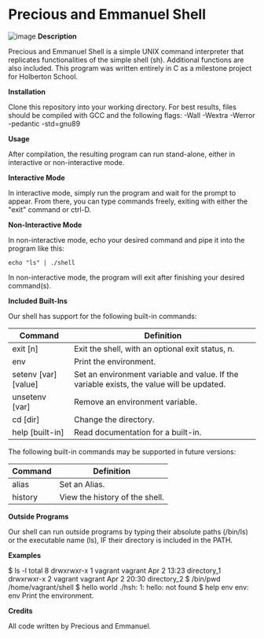 # Precious and Emmanuel Shell
![image](https://user-images.githubusercontent.com/101344181/173582845-43aa8217-ee4a-4d9b-9e4a-f5fb0a8b6fbe.png)
**Description**

Precious and Emmanuel Shell is a simple UNIX command interpreter that replicates functionalities of the simple shell (sh). Additional functions are also included. This program was written entirely in C as a milestone project for Holberton School.

**Installation**

Clone this repository into your working directory. For best results, files should be compiled with GCC and the following flags: -Wall -Wextra -Werror -pedantic -std=gnu89

**Usage**

After compilation, the resulting program can run stand-alone, either in interactive or non-interactive mode.

**Interactive Mode**

In interactive mode, simply run the program and wait for the prompt to appear. From there, you can type commands freely, exiting with either the "exit" command or ctrl-D.

**Non-Interactive Mode**

In non-interactive mode, echo your desired command and pipe it into the program like this:

`echo "ls" | ./shell`

In non-interactive mode, the program will exit after finishing your desired command(s).

**Included Built-Ins**

Our shell has support for the following built-in commands:

| Command	| Definition |
| ------- | ---------- |
| exit [n]	| Exit the shell, with an optional exit status, n. |
| env	| Print the environment. |
| setenv [var][value]	| Set an environment variable and value. If the variable exists, the value will be updated. |
| unsetenv [var]	| Remove an environment variable. |
| cd [dir]	| Change the directory. |
| help [built-in]	| Read documentation for a built-in.|

The following built-in commands may be supported in future versions:

| Command	| Definition |
| ------- | ---------- |
| alias	| Set an Alias. |
| history	| View the history of the shell.|

**Outside Programs**

Our shell can run outside programs by typing their absolute paths (/bin/ls) or the executable name (ls), IF their directory is included in the PATH.

**Examples**

$ ls -l
total 8
drwxrwxr-x 1 vagrant vagrant Apr 2 13:23 directory_1
drwxrwxr-x 2 vagrant vagrant Apr 2 20:30 directory_2
$ /bin/pwd
/home/vagrant/shell
$ hello world
./hsh: 1: hello: not found
$ help env
env: env
	Print the environment.
  
**Credits**

All code written by Precious and Emmanuel.
